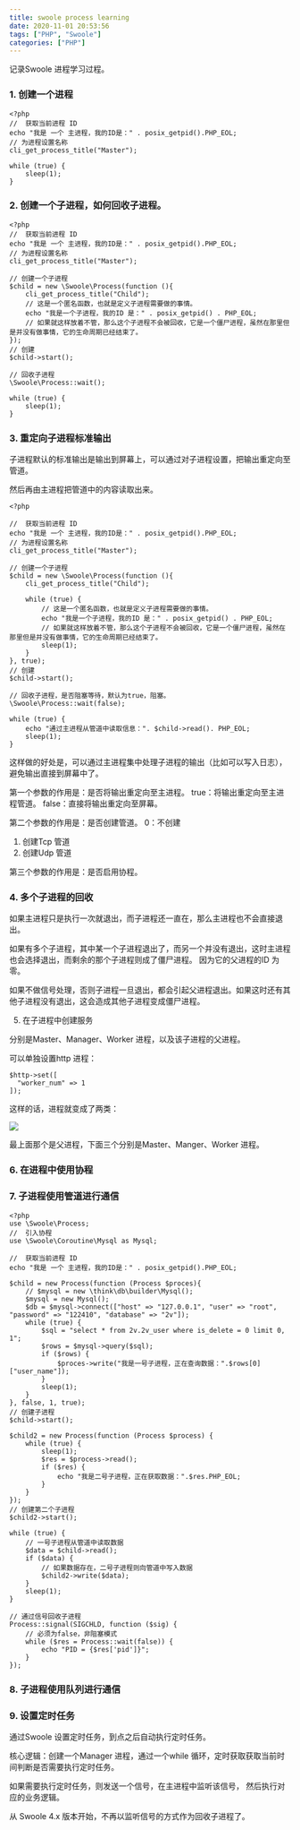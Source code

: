 ```yaml
---
title: swoole process learning
date: 2020-11-01 20:53:56
tags: ["PHP", "Swoole"]
categories: ["PHP"]
---
```


记录Swoole 进程学习过程。

### 1. 创建一个进程
```
<?php
//  获取当前进程 ID
echo "我是 一个 主进程，我的ID是：" . posix_getpid().PHP_EOL;
// 为进程设置名称
cli_get_process_title("Master");

while (true) {
	sleep(1);
}
```

### 2. 创建一个子进程，如何回收子进程。
```
<?php
//  获取当前进程 ID
echo "我是 一个 主进程，我的ID是：" . posix_getpid().PHP_EOL;
// 为进程设置名称
cli_get_process_title("Master");

// 创建一个子进程
$child = new \Swoole\Process(function (){
	cli_get_process_title("Child");
	// 这是一个匿名函数，也就是定义子进程需要做的事情。
	echo "我是一个子进程，我的ID 是：" . posix_getpid() . PHP_EOL;
	// 如果就这样放着不管，那么这个子进程不会被回收，它是一个僵尸进程，虽然在那里但是并没有做事情，它的生命周期已经结束了。
});
// 创建
$child->start();

// 回收子进程
\Swoole\Process::wait();

while (true) {
	sleep(1);
}
```

### 3. 重定向子进程标准输出

子进程默认的标准输出是输出到屏幕上，可以通过对子进程设置，把输出重定向至管道。

然后再由主进程把管道中的内容读取出来。
```
<?php

//  获取当前进程 ID
echo "我是 一个 主进程，我的ID是：" . posix_getpid().PHP_EOL;
// 为进程设置名称
cli_get_process_title("Master");

// 创建一个子进程
$child = new \Swoole\Process(function (){
	cli_get_process_title("Child");

	while (true) {
		// 这是一个匿名函数，也就是定义子进程需要做的事情。
		echo "我是一个子进程，我的ID 是：" . posix_getpid() . PHP_EOL;
		// 如果就这样放着不管，那么这个子进程不会被回收，它是一个僵尸进程，虽然在那里但是并没有做事情，它的生命周期已经结束了。
		sleep(1);
	}
}, true);
// 创建
$child->start();

// 回收子进程，是否阻塞等待，默认为true，阻塞。
\Swoole\Process::wait(false);

while (true) {
	echo "通过主进程从管道中读取信息：". $child->read(). PHP_EOL;
	sleep(1);
}
```
这样做的好处是，可以通过主进程集中处理子进程的输出（比如可以写入日志），避免输出直接到屏幕中了。

第一个参数的作用是：是否将输出重定向至主进程。
true：将输出重定向至主进程管道。
false：直接将输出重定向至屏幕。

第二个参数的作用是：是否创建管道。
0：不创建
1. 创建Tcp 管道
2. 创建Udp 管道

第三个参数的作用是：是否启用协程。

### 4. 多个子进程的回收

如果主进程只是执行一次就退出，而子进程还一直在，那么主进程也不会直接退出。

如果有多个子进程，其中某一个子进程退出了，而另一个并没有退出，这时主进程也会选择退出，而剩余的那个子进程则成了僵尸进程。
因为它的父进程的ID 为零。

如果不做信号处理，否则子进程一旦退出，都会引起父进程退出。如果这时还有其他子进程没有退出，这会造成其他子进程变成僵尸进程。   

5. 在子进程中创建服务

分别是Master、Manager、Worker 进程，以及该子进程的父进程。

可以单独设置http 进程：
```
$http->set([
  "worker_num" => 1
]);
```

这样的话，进程就变成了两类：

![](https://cdn.jsdelivr.net/gh/0xAiKang/CDN/blog/images/20201101204306.png)

最上面那个是父进程，下面三个分别是Master、Manger、Worker 进程。

### 6. 在进程中使用协程

### 7. 子进程使用管道进行通信
```
<?php
use \Swoole\Process;
//  引入协程
use \Swoole\Coroutine\Mysql as Mysql;

//  获取当前进程 ID
echo "我是 一个 主进程，我的ID是：" . posix_getpid().PHP_EOL;

$child = new Process(function (Process $proces){
	// $mysql = new \think\db\builder\Mysql();
	$mysql = new Mysql();
	$db = $mysql->connect(["host" => "127.0.0.1", "user" => "root", "password" => "122410", "database" => "2v"]);
	while (true) {
		$sql = "select * from 2v.2v_user where is_delete = 0 limit 0, 1";
		$rows = $mysql->query($sql);
		if ($rows) {
			$proces->write("我是一号子进程，正在查询数据：".$rows[0]["user_name"]);
		}
		sleep(1);
	}
}, false, 1, true);
// 创建子进程
$child->start();

$child2 = new Process(function (Process $process) {
	while (true) {
		sleep(1);
		$res = $process->read();
		if ($res) {
			echo "我是二号子进程，正在获取数据：".$res.PHP_EOL;
		}
	}
});
// 创建第二个子进程
$child2->start();

while (true) {
	// 一号子进程从管道中读取数据
	$data = $child->read();
	if ($data) {
		// 如果数据存在，二号子进程则向管道中写入数据
		$child2->write($data);
	}
	sleep(1);
}

// 通过信号回收子进程
Process::signal(SIGCHLD, function ($sig) {
	// 必须为false，非阻塞模式
	while ($res = Process::wait(false)) {
		echo "PID = {$res['pid']}";
	}
});
```

### 8. 子进程使用队列进行通信

### 9. 设置定时任务

通过Swoole 设置定时任务，到点之后自动执行定时任务。

核心逻辑：创建一个Manager 进程，通过一个while 循环，定时获取获取当前时间判断是否需要执行定时任务。

如果需要执行定时任务，则发送一个信号，在主进程中监听该信号， 然后执行对应的业务逻辑。

从 Swoole 4.x 版本开始，不再以监听信号的方式作为回收子进程了。